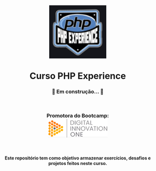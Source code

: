 <h1 align="center">
<a><img align="center" height="170em" src="img/phpexperience.PNG"></a>
</h1> 

<h1 align="center">
Curso PHP Experience
</h1> 

<h3 align="center"> 
	🚩 Em construção... 🚧 
</h3>
<br>

<h3 align="center"> Promotora do Bootcamp:
<br>
<a><img height="60em" src="img/dio.PNG"></a>
</h3>
<br>

<h4 align="center"> 
Este repositório tem como objetivo armazenar exercícios, desafios e projetos feitos neste curso.
</h4>
<br> 


